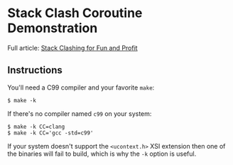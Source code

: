 # Stack Clash Coroutine Demonstration

Full article:
[Stack Clashing for Fun and Profit](http://nullprogram.com/blog/2017/06/21/)

## Instructions

You'll need a C99 compiler and your favorite `make`:

    $ make -k

If there's no compiler named `c99` on your system: 

    $ make -k CC=clang
    $ make -k CC='gcc -std=c99'

If your system doesn't support the `<ucontext.h>` XSI extension then one
of the binaries will fail to build, which is why the `-k` option is
useful.
